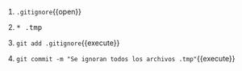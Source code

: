 1. `.gitignore`{{open}}  

2. <pre class="file" data-filename=".gitignore" data-target="prepend">* .tmp
</pre>  

3. `git add .gitignore`{{execute}} 

4. `git commit -m "Se ignoran todos los archivos .tmp"`{{execute}} 
